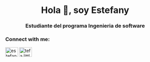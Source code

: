 <h1 align="center">Hola 👋, soy Estefany</h1>
<h3 align="center">Estudiante del programa Ingenieria de software</h3>

<h3 align="left">Connect with me:</h3>
<p align="left">
<a href="https://fb.com/estefany holguin" target="blank"><img align="center" src="https://raw.githubusercontent.com/rahuldkjain/github-profile-readme-generator/master/src/images/icons/Social/facebook.svg" alt="estefany holguin" height="30" width="40" /></a>
<a href="https://instagram.com/tefa.littlefreak" target="blank"><img align="center" src="https://raw.githubusercontent.com/rahuldkjain/github-profile-readme-generator/master/src/images/icons/Social/instagram.svg" alt="tefa.littlefreak" height="30" width="40" /></a>
</p>
